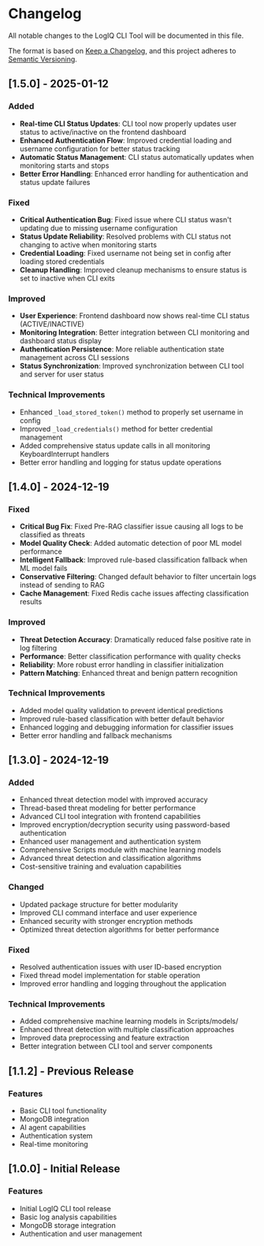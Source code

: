 # Changelog

All notable changes to the LogIQ CLI Tool will be documented in this file.

The format is based on [Keep a Changelog](https://keepachangelog.com/en/1.0.0/),
and this project adheres to [Semantic Versioning](https://semver.org/spec/v2.0.0.html).

## [1.5.0] - 2025-01-12

### Added
- **Real-time CLI Status Updates**: CLI tool now properly updates user status to active/inactive on the frontend dashboard
- **Enhanced Authentication Flow**: Improved credential loading and username configuration for better status tracking
- **Automatic Status Management**: CLI status automatically updates when monitoring starts and stops
- **Better Error Handling**: Enhanced error handling for authentication and status update failures

### Fixed
- **Critical Authentication Bug**: Fixed issue where CLI status wasn't updating due to missing username configuration
- **Status Update Reliability**: Resolved problems with CLI status not changing to active when monitoring starts
- **Credential Loading**: Fixed username not being set in config after loading stored credentials
- **Cleanup Handling**: Improved cleanup mechanisms to ensure status is set to inactive when CLI exits

### Improved
- **User Experience**: Frontend dashboard now shows real-time CLI status (ACTIVE/INACTIVE)
- **Monitoring Integration**: Better integration between CLI monitoring and dashboard status display
- **Authentication Persistence**: More reliable authentication state management across CLI sessions
- **Status Synchronization**: Improved synchronization between CLI tool and server for user status

### Technical Improvements
- Enhanced `_load_stored_token()` method to properly set username in config
- Improved `_load_credentials()` method for better credential management
- Added comprehensive status update calls in all monitoring KeyboardInterrupt handlers
- Better error handling and logging for status update operations

## [1.4.0] - 2024-12-19

### Fixed
- **Critical Bug Fix**: Fixed Pre-RAG classifier issue causing all logs to be classified as threats
- **Model Quality Check**: Added automatic detection of poor ML model performance
- **Intelligent Fallback**: Improved rule-based classification fallback when ML model fails
- **Conservative Filtering**: Changed default behavior to filter uncertain logs instead of sending to RAG
- **Cache Management**: Fixed Redis cache issues affecting classification results

### Improved
- **Threat Detection Accuracy**: Dramatically reduced false positive rate in log filtering
- **Performance**: Better classification performance with quality checks
- **Reliability**: More robust error handling in classifier initialization
- **Pattern Matching**: Enhanced threat and benign pattern recognition

### Technical Improvements
- Added model quality validation to prevent identical predictions
- Improved rule-based classification with better default behavior
- Enhanced logging and debugging information for classifier issues
- Better error handling and fallback mechanisms

## [1.3.0] - 2024-12-19

### Added
- Enhanced threat detection model with improved accuracy
- Thread-based threat modeling for better performance
- Advanced CLI tool integration with frontend capabilities
- Improved encryption/decryption security using password-based authentication
- Enhanced user management and authentication system
- Comprehensive Scripts module with machine learning models
- Advanced threat detection and classification algorithms
- Cost-sensitive training and evaluation capabilities

### Changed
- Updated package structure for better modularity
- Improved CLI command interface and user experience
- Enhanced security with stronger encryption methods
- Optimized threat detection algorithms for better performance

### Fixed
- Resolved authentication issues with user ID-based encryption
- Fixed thread model implementation for stable operation
- Improved error handling and logging throughout the application

### Technical Improvements
- Added comprehensive machine learning models in Scripts/models/
- Enhanced threat detection with multiple classification approaches
- Improved data preprocessing and feature extraction
- Better integration between CLI tool and server components

## [1.1.2] - Previous Release

### Features
- Basic CLI tool functionality
- MongoDB integration
- AI agent capabilities
- Authentication system
- Real-time monitoring

## [1.0.0] - Initial Release

### Features
- Initial LogIQ CLI tool release
- Basic log analysis capabilities
- MongoDB storage integration
- Authentication and user management
